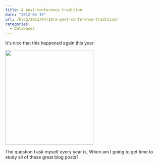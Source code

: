 ```yaml
---
title: A post-conference tradition
date: "2012-04-19"
url: /blog/2012/04/19/a-post-conference-tradition/
categories:
  - Databases
---
```

It's nice that this happened again this year:

[<img src="/media/2012/04/google-reader-279x300.png" alt="" title="google-reader" width="279" height="300" class="alignnone size-medium wp-image-2726" />](/media/2012/04/google-reader.png)

The question I ask myself every year is, When am I going to get time to study all of these great blog posts?


